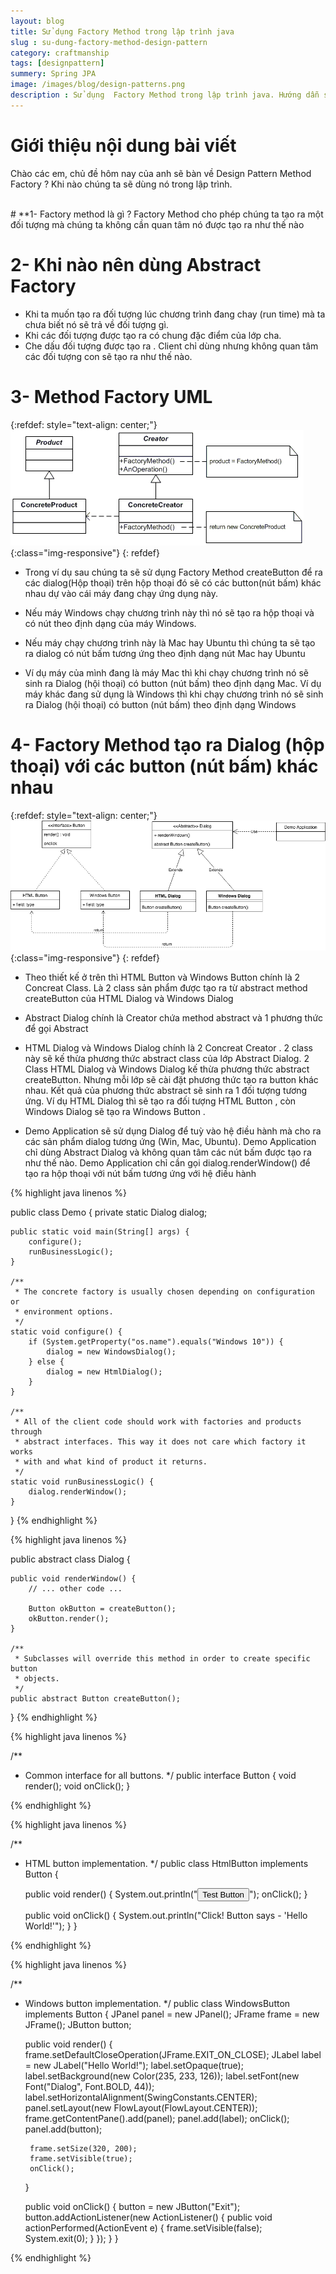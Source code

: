 ```yaml
---
layout: blog
title: Sử dụng Factory Method trong lập trình java
slug : su-dung-factory-method-design-pattern
category: craftmanship
tags: [designpattern]
summery: Spring JPA
image: /images/blog/design-patterns.png
description : Sử dụng  Factory Method trong lập trình java. Hướng dẫn sử dụng  Factory Method trong học lập trình java thông qua các ví dụ. Hiểu nguyên lý  khi nào sử dụng  Factory Method trong lập trình.
---
```


# **Giới thiệu nội dung bài viết**

Chào các em, chủ đề hôm nay của anh sẽ bàn về Design Pattern Method Factory ? Khi nào chúng ta sẽ dùng nó trong lập trình.

<br>
# **1- Factory method là gì ?
Factory Method cho phép chúng ta tạo ra một đối tượng mà chúng ta không cần quan tâm nó được tạo ra như thế nào

# **2- Khi nào nên dùng Abstract Factory**

- Khi ta muốn tạo ra đối tượng lúc chương trình đang chay (run time) mà ta chưa biết nó sẽ trả về đối tượng gì.
- Khi các đối tượng được tạo ra có chung đặc điểm của lớp cha.
- Che dấu đối tượng được tạo ra . Client chỉ dùng nhưng không quan tâm các đối tượng con sẽ tạo ra như thế nào.



# **3- Method Factory UML**

{:refdef: style="text-align: center;"}
![Method Factory UML ](/images/post/designpattern/methodfactoryuml.gif){:class="img-responsive"}
{: refdef}

- Trong ví dụ sau chúng ta sẽ sử dụng Factory Method createButton để ra các dialog(Hộp thoại) trên hộp thoại đó sẽ có các button(nút bấm) khác nhau dự vào cái máy đang chạy ứng dụng này.

- Nếu máy Windows chạy chương trình này thì nó sẽ tạo ra hộp thoại và có nút theo định dạng của máy Windows.

- Nếu máy chạy chương trình này là Mac hay Ubuntu thì chúng ta sẽ tạo ra dialog có nút bấm tương ứng theo định dạng nút Mac hay Ubuntu

- Ví dụ máy của mình đang là máy Mac thì khi chạy chương trình nó sẽ sinh ra Dialog (hội thoại) có button (nút bấm) theo định dạng Mac. Ví dụ máy khác đang sử dụng là Windows thì khi chạy chương trình nó sẽ sinh ra Dialog (hội thoại) có button (nút bấm) theo định dạng Windows

# **4- Factory Method tạo ra Dialog (hộp thoại) với các button (nút bấm) khác nhau**

{:refdef: style="text-align: center;"}
![Method Factory  ](/images/post/designpattern/factorymethod.png){:class="img-responsive"}
{: refdef}

- Theo thiết kế ở trên thì HTML Button và Windows Button chính là 2 Concreat Class. Là 2 class sản phẩm được tạo ra từ abstract method createButton của HTML Dialog và Windows Dialog

- Abstract Dialog chính là Creator chứa method abstract và 1 phương thức để gọi Abstract

- HTML Dialog và Windows Dialog chính là 2 Concreat Creator . 2 class này sẽ kế thừa phương thức abstract class của lớp Abstract Dialog. 2 Class HTML Dialog và Windows Dialog kế thừa phương thức abstract createButton. Nhưng mỗi lớp sẽ cài đặt phương thức tạo ra button khác nhau. Kết quả của phương thức abstract sẽ sinh ra 1 đối tượng tương ứng. Ví dụ HTML Dialog thì sẽ tạo ra đối tượng HTML Button , còn Windows Dialog sẽ tạo ra Windows Button .

- Demo Application sẽ sử dụng Dialog để tuỳ vào hệ điều hành mà cho ra các sản phẩm dialog tương ứng (Win, Mac, Ubuntu). Demo Application chỉ dùng Abstract Dialog và không quan tâm các nút bấm được tạo ra như thế nào. Demo Application chỉ cần gọi dialog.renderWindow() để tạo ra hộp thoại với nút bấm tương ứng với hệ điều hành

{% highlight java  linenos %}

public class Demo {
    private static Dialog dialog;

    public static void main(String[] args) {
        configure();
        runBusinessLogic();
    }

    /**
     * The concrete factory is usually chosen depending on configuration or
     * environment options.
     */
    static void configure() {
        if (System.getProperty("os.name").equals("Windows 10")) {
            dialog = new WindowsDialog();
        } else {
            dialog = new HtmlDialog();
        }
    }

    /**
     * All of the client code should work with factories and products through
     * abstract interfaces. This way it does not care which factory it works
     * with and what kind of product it returns.
     */
    static void runBusinessLogic() {
        dialog.renderWindow();
    }
}
{% endhighlight %}


{% highlight java  linenos %}

public abstract class Dialog {

    public void renderWindow() {
        // ... other code ...

        Button okButton = createButton();
        okButton.render();
    }

    /**
     * Subclasses will override this method in order to create specific button
     * objects.
     */
    public abstract Button createButton();
}
{% endhighlight %}

{% highlight java  linenos %}

/**
 * Common interface for all buttons.
 */
public interface Button {
    void render();
    void onClick();
}

{% endhighlight %}


{% highlight java  linenos %}

/**
 * HTML button implementation.
 */
public class HtmlButton implements Button {

    public void render() {
        System.out.println("<button>Test Button</button>");
        onClick();
    }

    public void onClick() {
        System.out.println("Click! Button says - 'Hello World!'");
    }
}

{% endhighlight %}

{% highlight java  linenos %}

/**
 * Windows button implementation.
 */
public class WindowsButton implements Button {
    JPanel panel = new JPanel();
    JFrame frame = new JFrame();
    JButton button;

    public void render() {
        frame.setDefaultCloseOperation(JFrame.EXIT_ON_CLOSE);
        JLabel label = new JLabel("Hello World!");
        label.setOpaque(true);
        label.setBackground(new Color(235, 233, 126));
        label.setFont(new Font("Dialog", Font.BOLD, 44));
        label.setHorizontalAlignment(SwingConstants.CENTER);
        panel.setLayout(new FlowLayout(FlowLayout.CENTER));
        frame.getContentPane().add(panel);
        panel.add(label);
        onClick();
        panel.add(button);

        frame.setSize(320, 200);
        frame.setVisible(true);
        onClick();
    }

    public void onClick() {
        button = new JButton("Exit");
        button.addActionListener(new ActionListener() {
            public void actionPerformed(ActionEvent e) {
                frame.setVisible(false);
                System.exit(0);
            }
        });
    }
}

{% endhighlight %}